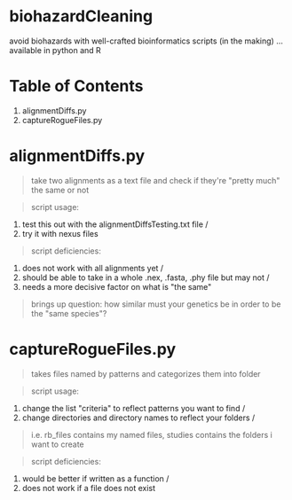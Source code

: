 # biohazardCleaning
avoid biohazards with well-crafted bioinformatics scripts (in the making) ... available in python and R

# Table of Contents
1. alignmentDiffs.py
2. captureRogueFiles.py

# alignmentDiffs.py
> take two alignments as a text file and check if they're "pretty much" the same or not

> script usage:
1. test this out with the alignmentDiffsTesting.txt file /
2. try it with nexus files

> script deficiencies:
1. does not work with all alignments yet /
2. should be able to take in a whole .nex, .fasta, .phy file but may not /
3. needs a more decisive factor on what is "the same"
                       
> brings up question: how similar must your genetics be in order to be the "same species"?

# captureRogueFiles.py
> takes files named by patterns and categorizes them into folder

> script usage:
1. change the list "criteria" to reflect patterns you want to find /
2. change directories and directory names to reflect your folders /
>i.e. rb_files contains my named files, studies contains the folders i want to create

> script deficiencies:
1. would be better if written as a function /
2. does not work if a file does not exist
